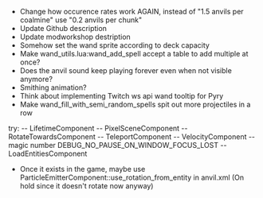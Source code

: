 - Change how occurence rates work AGAIN, instead of "1.5 anvils per coalmine" use "0.2 anvils per chunk"
- Update Github description
- Update modworkshop destription
- Somehow set the wand sprite according to deck capacity
- Make wand_utils.lua:wand_add_spell accept a table to add multiple at once?
- Does the anvil sound keep playing forever even when not visible anymore?
- Smithing animation?
- Think about implementing Twitch ws api wand tooltip for Pyry
- Make wand_fill_with_semi_random_spells spit out more projectiles in a row

try:
-- LifetimeComponent
-- PixelSceneComponent
-- RotateTowardsComponent
-- TeleportComponent
-- VelocityComponent
-- magic number DEBUG_NO_PAUSE_ON_WINDOW_FOCUS_LOST
-- LoadEntitiesComponent

- Once it exists in the game, maybe use ParticleEmitterComponent::use_rotation_from_entity in anvil.xml
  (On hold since it doesn't rotate now anyway)
